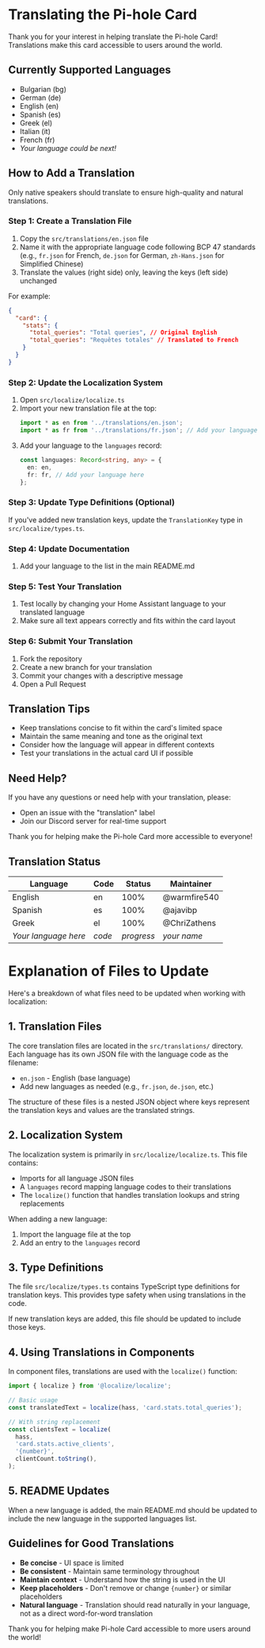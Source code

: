 # Translating the Pi-hole Card

Thank you for your interest in helping translate the Pi-hole Card! Translations make this card accessible to users around the world.

## Currently Supported Languages

- Bulgarian (bg)
- German (de)
- English (en)
- Spanish (es)
- Greek (el)
- Italian (it)
- French (fr)
- _Your language could be next!_

## How to Add a Translation

Only native speakers should translate to ensure high-quality and natural translations.

### Step 1: Create a Translation File

1. Copy the `src/translations/en.json` file
2. Name it with the appropriate language code following BCP 47 standards (e.g., `fr.json` for French, `de.json` for German, `zh-Hans.json` for Simplified Chinese)
3. Translate the values (right side) only, leaving the keys (left side) unchanged

For example:

```json
{
  "card": {
    "stats": {
      "total_queries": "Total queries", // Original English
      "total_queries": "Requêtes totales" // Translated to French
    }
  }
}
```

### Step 2: Update the Localization System

1. Open `src/localize/localize.ts`
2. Import your new translation file at the top:
   ```typescript
   import * as en from '../translations/en.json';
   import * as fr from '../translations/fr.json'; // Add your language here
   ```
3. Add your language to the `languages` record:
   ```typescript
   const languages: Record<string, any> = {
     en: en,
     fr: fr, // Add your language here
   };
   ```

### Step 3: Update Type Definitions (Optional)

If you've added new translation keys, update the `TranslationKey` type in `src/localize/types.ts`.

### Step 4: Update Documentation

1. Add your language to the list in the main README.md

### Step 5: Test Your Translation

1. Test locally by changing your Home Assistant language to your translated language
2. Make sure all text appears correctly and fits within the card layout

### Step 6: Submit Your Translation

1. Fork the repository
2. Create a new branch for your translation
3. Commit your changes with a descriptive message
4. Open a Pull Request

## Translation Tips

- Keep translations concise to fit within the card's limited space
- Maintain the same meaning and tone as the original text
- Consider how the language will appear in different contexts
- Test your translations in the actual card UI if possible

## Need Help?

If you have any questions or need help with your translation, please:

- Open an issue with the "translation" label
- Join our Discord server for real-time support

Thank you for helping make the Pi-hole Card more accessible to everyone!

## Translation Status

| Language             | Code   | Status     | Maintainer   |
| -------------------- | ------ | ---------- | ------------ |
| English              | en     | 100%       | @warmfire540 |
| Spanish              | es     | 100%       | @ajavibp     |
| Greek                | el     | 100%       | @ChriZathens |
| _Your language here_ | _code_ | _progress_ | _your name_  |

# Explanation of Files to Update

Here's a breakdown of what files need to be updated when working with localization:

## 1. Translation Files

The core translation files are located in the `src/translations/` directory. Each language has its own JSON file with the language code as the filename:

- `en.json` - English (base language)
- Add new languages as needed (e.g., `fr.json`, `de.json`, etc.)

The structure of these files is a nested JSON object where keys represent the translation keys and values are the translated strings.

## 2. Localization System

The localization system is primarily in `src/localize/localize.ts`. This file contains:

- Imports for all language JSON files
- A `languages` record mapping language codes to their translations
- The `localize()` function that handles translation lookups and string replacements

When adding a new language:

1. Import the language file at the top
2. Add an entry to the `languages` record

## 3. Type Definitions

The file `src/localize/types.ts` contains TypeScript type definitions for translation keys. This provides type safety when using translations in the code.

If new translation keys are added, this file should be updated to include those keys.

## 4. Using Translations in Components

In component files, translations are used with the `localize()` function:

```typescript
import { localize } from '@localize/localize';

// Basic usage
const translatedText = localize(hass, 'card.stats.total_queries');

// With string replacement
const clientsText = localize(
  hass,
  'card.stats.active_clients',
  '{number}',
  clientCount.toString(),
);
```

## 5. README Updates

When a new language is added, the main README.md should be updated to include the new language in the supported languages list.

## Guidelines for Good Translations

- **Be concise** - UI space is limited
- **Be consistent** - Maintain same terminology throughout
- **Maintain context** - Understand how the string is used in the UI
- **Keep placeholders** - Don't remove or change `{number}` or similar placeholders
- **Natural language** - Translation should read naturally in your language, not as a direct word-for-word translation

Thank you for helping make Pi-hole Card accessible to more users around the world!
